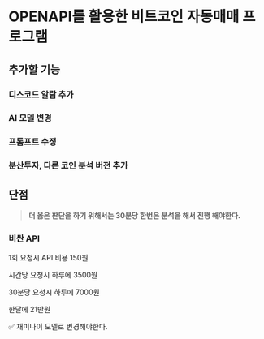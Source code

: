 # OPENAPI를 활용한 비트코인 자동매매 프로그램


## 추가할 기능

### 디스코드 알람 추가
### AI 모델 변경
### 프롬프트 수정
### 분산투자, 다른 코인 분석 버전 추가


## 단점

> **더 옳은 판단을 하기 위해서는 30분당 한번은 분석을 해서 진행 해야한다.**
> 

### 비싼 API

1회 요청시 API 비용 150원

시간당 요청시 하루에 3500원

30분당 요청시 하루에 7000원

한달에 21만원

<aside>
✅ 재미나이 모델로 변경해야한다.
</aside>
